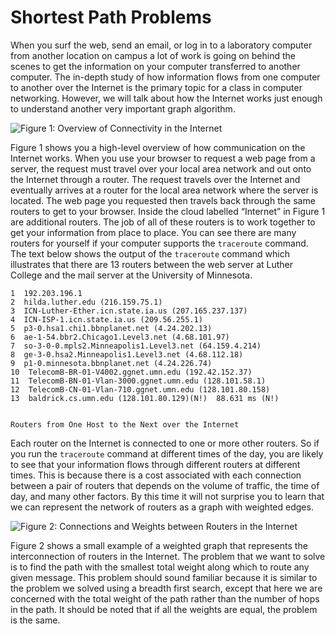 Shortest Path Problems
======================

When you surf the web, send an email, or log in to a laboratory computer
from another location on campus a lot of work is going on behind the
scenes to get the information on your computer transferred to another
computer. The in-depth study of how information flows from one computer
to another over the Internet is the primary topic for a class in
computer networking. However, we will talk about how the Internet works
just enough to understand another very important graph algorithm.

![Figure 1: Overview of Connectivity in the
Internet](figures/Internet.png)

Figure 1 shows you a high-level overview of how
communication on the Internet works. When you use your browser to
request a web page from a server, the request must travel over your
local area network and out onto the Internet through a router. The
request travels over the Internet and eventually arrives at a router for
the local area network where the server is located. The web page you
requested then travels back through the same routers to get to your
browser. Inside the cloud labelled “Internet” in
Figure 1 are additional routers. The job of all of
these routers is to work together to get your information from place to
place. You can see there are many routers for yourself if your computer
supports the `traceroute` command. The text below shows the output of
the `traceroute` command which illustrates that there are 13 routers
between the web server at Luther College and the mail server at the
University of Minnesota.

    1  192.203.196.1
    2  hilda.luther.edu (216.159.75.1)
    3  ICN-Luther-Ether.icn.state.ia.us (207.165.237.137)
    4  ICN-ISP-1.icn.state.ia.us (209.56.255.1)
    5  p3-0.hsa1.chi1.bbnplanet.net (4.24.202.13)
    6  ae-1-54.bbr2.Chicago1.Level3.net (4.68.101.97)
    7  so-3-0-0.mpls2.Minneapolis1.Level3.net (64.159.4.214)
    8  ge-3-0.hsa2.Minneapolis1.Level3.net (4.68.112.18)
    9  p1-0.minnesota.bbnplanet.net (4.24.226.74)
    10  TelecomB-BR-01-V4002.ggnet.umn.edu (192.42.152.37)
    11  TelecomB-BN-01-Vlan-3000.ggnet.umn.edu (128.101.58.1)
    12  TelecomB-CN-01-Vlan-710.ggnet.umn.edu (128.101.80.158)
    13  baldrick.cs.umn.edu (128.101.80.129)(N!)  88.631 ms (N!)


    Routers from One Host to the Next over the Internet

Each router on the Internet is connected to one or more other routers.
So if you run the `traceroute` command at different times of the day,
you are likely to see that your information flows through different
routers at different times. This is because there is a cost associated
with each connection between a pair of routers that depends on the
volume of traffic, the time of day, and many other factors. By this time
it will not surprise you to learn that we can represent the network of
routers as a graph with weighted edges.

![Figure 2: Connections and Weights between Routers in the
Internet](figures/routeGraph.png)

Figure 2 shows a small example of a weighted graph
that represents the interconnection of routers in the Internet. The
problem that we want to solve is to find the path with the smallest
total weight along which to route any given message. This problem should
sound familiar because it is similar to the problem we solved using a
breadth first search, except that here we are concerned with the total
weight of the path rather than the number of hops in the path. It should
be noted that if all the weights are equal, the problem is the same.

